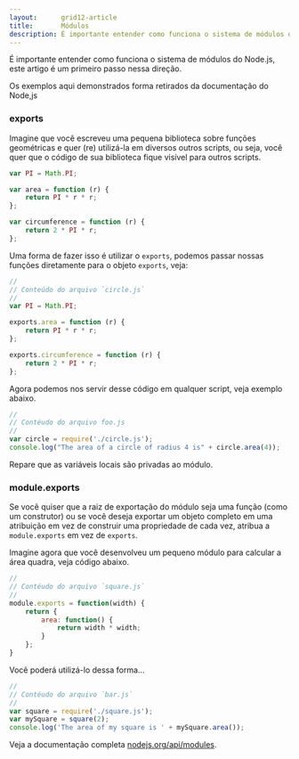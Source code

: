 ```yaml
---
layout:      grid12-article
title:       Módulos
description: É importante entender como funciona o sistema de módulos do Node.js, este artigo é um primeiro passo nessa direção.
---
```


É importante entender como funciona o sistema de módulos do Node.js, este artigo é um primeiro passo nessa direção.

Os exemplos aqui demonstrados forma retirados da documentação do Node,js

### exports

Imagine que você escreveu uma pequena biblioteca sobre funções geométricas e quer (re) utilizá-la em diversos outros
scripts, ou seja, você quer que o código de sua biblioteca fique visível para outros scripts.


```javascript
var PI = Math.PI;

var area = function (r) {
    return PI * r * r;
};

var circumference = function (r) {
    return 2 * PI * r;
};
```

Uma forma de fazer isso é utilizar o `exports`, podemos passar nossas funções diretamente para o objeto `exports`, veja:

```javascript
//
// Conteúdo do arquivo `circle.js`
//
var PI = Math.PI;

exports.area = function (r) {
    return PI * r * r;
};

exports.circumference = function (r) {
    return 2 * PI * r;
};
```

Agora podemos nos servir desse código em qualquer script, veja exemplo abaixo.

```javascript
//
// Contéudo do arquivo foo.js
//
var circle = require('./circle.js');
console.log("The area of a circle of radius 4 is" + circle.area(4));
```

Repare que as variáveis locais são privadas ao módulo.


### module.exports

Se você quiser que a raiz de exportação do módulo seja uma função (como um construtor) ou se você deseja exportar um 
objeto completo em uma atribuição em vez de construir uma propriedade de cada vez, atribua a `module.exports` em vez 
de `exports`.

Imagine agora que você desenvolveu um pequeno módulo para calcular a área quadra, veja código abaixo.

```javascript
//
// Contéudo do arquivo `square.js`
//
module.exports = function(width) {
    return {
        area: function() {
            return width * width;
        }
    };
}
```

Você poderá utilizá-lo dessa forma...

```javascript
//
// Contéudo do arquivo `bar.js`
//
var square = require('./square.js');
var mySquare = square(2);
console.log('The area of my square is ' + mySquare.area());
```

Veja a documentação completa [nodejs.org/api/modules]( https://nodejs.org/api/modules.html"link-externo").
